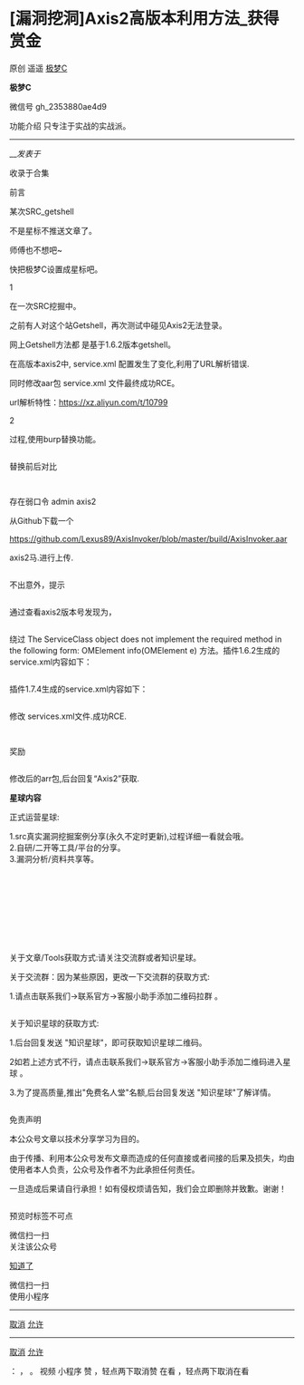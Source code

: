 #  [漏洞挖洞]Axis2高版本利用方法_获得赏金

原创 遥遥 [ 极梦C ](javascript:void\(0\);)

**极梦C** ![]()

微信号 gh_2353880ae4d9

功能介绍 只专注于实战的实战派。

____

___发表于_

收录于合集

前言

某次SRC_getshell

  

  

不是星标不推送文章了。

师傅也不想吧~

快把极梦C设置成星标吧。

  

  

  

1

  

在⼀次SRC挖掘中。

之前有⼈对这个站Getshell，再次测试中碰⻅Axis2⽆法登录。

⽹上Getshell⽅法都 是基于1.6.2版本getshell。

在⾼版本axis2中, service.xml 配置发⽣了变化,利⽤了URL解析错误.

同时修改aar包 service.xml ⽂件最终成功RCE。

url解析特性：https://xz.aliyun.com/t/10799

  

  
2

  

过程,使用burp替换功能。

  

  

![]()

  

替换前后对比  

  

  

![]()

![]()

  

存在弱口令 admin axis2

从Github下载⼀个

https://github.com/Lexus89/AxisInvoker/blob/master/build/AxisInvoker.aar

axis2⻢.进⾏上传.

  

![]()  

  

不出意外，提示  

  

  

![]()

通过查看axis2版本号发现为，  

  

  

![]()

绕过 The ServiceClass object does not implement the required method in the
following form: OMElement info(OMElement e) ⽅法。插件1.6.2⽣成的service.xml内容如下：

  

  

![]()

  

插件1.7.4⽣成的service.xml内容如下：

  

  

![]()

修改 services.xml⽂件.成功RCE.

  

  

![]()

  

![]()

奖励  

  

![]()

  

          

修改后的arr包,后台回复“Axis2”获取.

  

  
  
  
  
  
  
 **星球内容**

正式运营星球:

1.src真实漏洞挖掘案例分享(永久不定时更新),过程详细一看就会哦。  
2.自研/二开等工具/平台的分享。  
3.漏洞分析/资料共享等。  

  
  
  
  
  
  
  

![]()

  
  
  

![]()

![]()

![]()

  
  

![]()

  

![]()

  

![]()

  

  

![]()

  
  

![]()

  

  

![]()

  

  

  
  
  
  
  

关于文章/Tools获取方式:请关注交流群或者知识星球。

  

  

  

  

  
  
  
  
  
  

关于交流群：因为某些原因，更改一下交流群的获取方式:

1.请点击联系我们->联系官方->客服小助手添加二维码拉群 。  

![]()

  

  

  

  

  
  

关于知识星球的获取方式:

1.后台回复发送 "知识星球"，即可获取知识星球二维码。

2如若上述方式不行，请点击联系我们->联系官方->客服小助手添加二维码进入星球 。  

3.为了提高质量,推出"免费名人堂"名额,后台回复发送 "知识星球"了解详情。

![]()

  

  

  

  

  

  

  

免责声明

  

          

  

本公众号文章以技术分享学习为目的。

由于传播、利用本公众号发布文章而造成的任何直接或者间接的后果及损失，均由使用者本人负责，公众号及作者不为此承担任何责任。

一旦造成后果请自行承担！如有侵权烦请告知，我们会立即删除并致歉。谢谢！

  

  

  

  

![]()

  

  

  

预览时标签不可点

微信扫一扫  
关注该公众号

[知道了](javascript:;)

微信扫一扫  
使用小程序

****

[取消](javascript:void\(0\);) [允许](javascript:void\(0\);)

****

[取消](javascript:void\(0\);) [允许](javascript:void\(0\);)

： ， 。   视频 小程序 赞 ，轻点两下取消赞 在看 ，轻点两下取消在看

